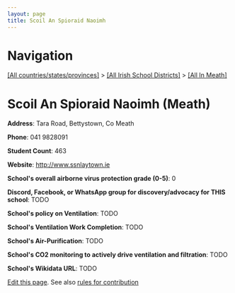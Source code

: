 ```yaml
---
layout: page
title: Scoil An Spioraid Naoimh
---
```

# Navigation

[[All countries/states/provinces]](../../..) > [[All Irish School Districts]](../..) > [[All In Meath]](..)

# Scoil An Spioraid Naoimh (Meath)

**Address**: Tara Road, Bettystown, Co Meath

**Phone**: 041 9828091

**Student Count**: 463

**Website**: <http://www.ssnlaytown.ie>

**School's overall airborne virus protection grade (0-5)**: 0

**Discord, Facebook, or WhatsApp group for discovery/advocacy for THIS school**: TODO

**School's policy on Ventilation**: TODO

**School's Ventilation Work Completion**: TODO

**School's Air-Purification**: TODO

**School's CO2 monitoring to actively drive ventilation and filtration**: TODO

**School's Wikidata URL**: TODO


[Edit this page](https://github.com/ventilate-schools/Ireland/edit/main/./Meath/Scoil_An_Spioraid_Naoimh.md). See also [rules for contribution](../../../contribution-rules/)